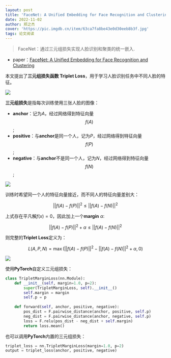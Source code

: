 ```yaml
---
layout: post
title: 'FaceNet: A Unified Embedding for Face Recognition and Clustering'
date: 2022-11-02
author: 郑之杰
cover: 'https://pic.imgdb.cn/item/63ca7fa8be43e0d30eeb8b3f.jpg'
tags: 论文阅读
---
```


> FaceNet：通过三元组损失实现人脸识别和聚类的统一嵌入.

- paper：[FaceNet: A Unified Embedding for Face Recognition and Clustering](https://arxiv.org/abs/1503.03832)

本文提出了**三元组损失函数 Triplet Loss**，用于学习人脸识别任务中不同人脸的特征。

![](https://pic.imgdb.cn/item/63c50a00be43e0d30eae4f3e.jpg)

**三元组损失**是指每次训练使用三张人脸的图像：
- **anchor**：记为$A$，经过网络得到特征向量$$f(A)$$;
- **positive**：与**anchor**是同一个人，记为$P$，经过网络得到特征向量$$f(P)$$;
- **negative**：与**anchor**不是同一个人，记为$N$，经过网络得到特征向量$$f(N)$$;

![](https://pic.imgdb.cn/item/63c50a18be43e0d30eae7254.jpg)

训练时希望同一个人的特征向量接近，而不同人的特征向量差别大：

$$ || f(A)-f(P) ||^2 ≤ || f(A)-f(N) ||^2 $$

上式存在平凡解$f(x)=0$，因此加上一个**margin** $α$:

$$ || f(A)-f(P) ||^2 + α ≤ || f(A)-f(N) ||^2 $$

则完整的**Triplet Loss**定义为：

$$ L(A,P,N) = \max(|| f(A)-f(P) ||^2 - || f(A)-f(N) ||^2 + α, 0) $$

![](https://pic.downk.cc/item/5ec2398ec2a9a83be547c98a.jpg)

使用**PyTorch**自定义三元组损失：

```python
class TripletMarginLoss(nn.Module):
    def __init__(self, margin=1.0, p=2):
        super(TripletMarginLoss, self).__init__()
        self.margin = margin
        self.p = p
        
    def forward(self, anchor, positive, negative):
        pos_dist = F.pairwise_distance(anchor, positive, self.p)
        neg_dist = F.pairwise_distance(anchor, negative, self.p)
        loss = F.relu(pos_dist - neg_dist + self.margin)
        return loss.mean()
```

也可以调用**PyTorch**内置的三元组损失：

```python
triplet_loss = nn.TripletMarginLoss(margin=1.0, p=2)
output = triplet_loss(anchor, positive, negative)
```
